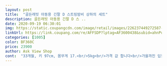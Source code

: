 ```yaml
---
layout: post 
title:  "골든래빗 아동용 긴팔 D 스트링밤비 상하의 세트" 
description: 골든래빗 아동용 긴팔 D 스 ..
date: 2020-09-19 06:30:01 
img: https://static.coupangcdn.com/image/retail/images/226237449272587-a22b1d16-e78b-493b-9cfd-99d3d2daa2a9.jpg 
linkUrl: https://link.coupang.com/re/AFFSDP?lptag=AF3600438&subid=ahnPublicAsk&pageKey=281334230&itemId=893100330&vendorItemId=5246135578&traceid=V0-113-d3be5b2df250d5e3 
categories: [1005] 
color: BF360C 
price: 23900 
author: Ask View Shop 
cont:  "33개월, 키 97cm, 몸무게 17.<br/>5kg<br/>가격 값 합니다<br/>가을까진 입힐 것 같아요<br/>건조기 돌리면<br/>교훈을 얻어 세탁기만 돌리고<br/>그냥 말립니다.<br/><br/>남자애 입히는데 너무 이쁘네요<br/>늘어짐이나 색빠짐 옷상함 전혀 없었어요<br/>다섯살 딸애가 밤비그림이라며<br/>동생꺼도 도날드덕 으로 또 주문했어요<br/>목 시보리 주굴주굴해집니다<br/>봄에입기 톡톡하게 두께감도좋고<br/>사슴(?) 아주 맘에 들어해요<br/>색깔도예쁘네요<br/>세탁+건조 콜라보레이션으로 줄이 끊어졌고요<br/>세트에 이가격이면 적당한거같아<br/>소매 발목 허리등 스트링도 짱짱한거같아요<br/>아이가 좀 작아서 그런거 같지만.<br/>.<br/> 안에 내복입고 입어도 될만큼 넉넉해서 좋았구요.<br/> 나중에 좀 크면 그냥 입혀도 좋을 거 같아요.<br/><br/>약간 넉넉한 예쁜 핏 나옵니다.<br/><br/>옆에 끈조절하는 건<br/>올 한해만 예쁘게 입힐 생각으로 샀는데 생각보다 넉넉해서 더 좋았어요.<br/><br/>옷은 쿠팡 치곤 약간 가격이 있었으나<br/>입기전에 세탁한번했는데<br/>좀 아쉬운 점은 잠깐 입어보고 나중에 외출할 때 입으려고 하니 목이 살짝 늘어나 있더라구요.<br/> 나중에 너무 늘어나면 수선해서 입히던가 해야겠어요<br/>" 
---
```


